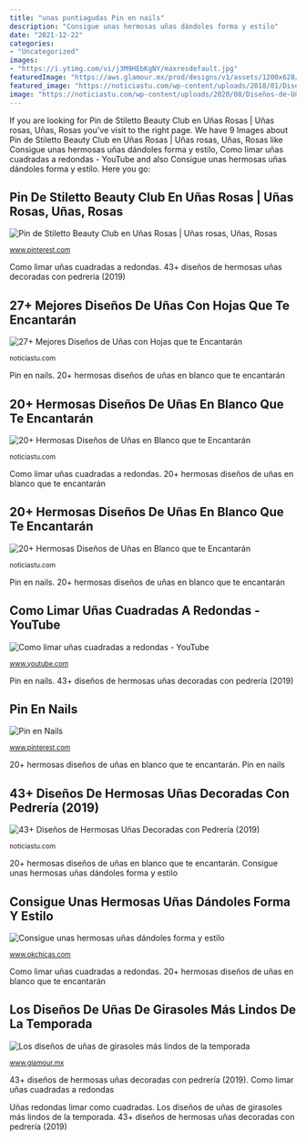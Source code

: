 ```yaml
---
title: "unas puntiagudas Pin en nails"
description: "Consigue unas hermosas uñas dándoles forma y estilo"
date: "2021-12-22"
categories:
- "Uncategorized"
images:
- "https://i.ytimg.com/vi/j3M9HEbKgNY/maxresdefault.jpg"
featuredImage: "https://aws.glamour.mx/prod/designs/v1/assets/1200x628/240309.jpg"
featured_image: "https://noticiastu.com/wp-content/uploads/2018/01/Diseños-de-Hermosas-Uñas-Decoradas-con-Pedrería-tendencia.jpg"
image: "https://noticiastu.com/wp-content/uploads/2020/08/Diseños-de-Uñas-en-Blanco-16.jpg"
---
```


If you are looking for Pin de Stiletto Beauty Club en Uñas Rosas | Uñas rosas, Uñas, Rosas you've visit to the right page. We have 9 Images about Pin de Stiletto Beauty Club en Uñas Rosas | Uñas rosas, Uñas, Rosas like Consigue unas hermosas uñas dándoles forma y estilo, Como limar uñas cuadradas a redondas - YouTube and also Consigue unas hermosas uñas dándoles forma y estilo. Here you go:

## Pin De Stiletto Beauty Club En Uñas Rosas | Uñas Rosas, Uñas, Rosas

![Pin de Stiletto Beauty Club en Uñas Rosas | Uñas rosas, Uñas, Rosas](https://i.pinimg.com/736x/c2/b8/8c/c2b88c9099223d092cb0b6e1670b8c6b.jpg "20+ hermosas diseños de uñas en blanco que te encantarán")

<small>www.pinterest.com</small>

Como limar uñas cuadradas a redondas. 43+ diseños de hermosas uñas decoradas con pedrería (2019)

## 27+ Mejores Diseños De Uñas Con Hojas Que Te Encantarán

![27+ Mejores Diseños de Uñas con Hojas que te Encantarán](https://noticiastu.com/wp-content/uploads/2020/06/manicura-hojas-3.jpg "43+ diseños de hermosas uñas decoradas con pedrería (2019)")

<small>noticiastu.com</small>

Pin en nails. 20+ hermosas diseños de uñas en blanco que te encantarán

## 20+ Hermosas Diseños De Uñas En Blanco Que Te Encantarán

![20+ Hermosas Diseños de Uñas en Blanco que te Encantarán](https://noticiastu.com/wp-content/uploads/bfi_thumb/uñas-blancas-2018-owg6a7nriboonlah2j2tstmtxmnjb87gyt3tuu4a04.jpg "Uñas redondas limar como cuadradas")

<small>noticiastu.com</small>

Como limar uñas cuadradas a redondas. 20+ hermosas diseños de uñas en blanco que te encantarán

## 20+ Hermosas Diseños De Uñas En Blanco Que Te Encantarán

![20+ Hermosas Diseños de Uñas en Blanco que te Encantarán](https://noticiastu.com/wp-content/uploads/2020/08/Diseños-de-Uñas-en-Blanco-16.jpg "20+ hermosas diseños de uñas en blanco que te encantarán")

<small>noticiastu.com</small>

Pin en nails. 20+ hermosas diseños de uñas en blanco que te encantarán

## Como Limar Uñas Cuadradas A Redondas - YouTube

![Como limar uñas cuadradas a redondas - YouTube](https://i.ytimg.com/vi/j3M9HEbKgNY/maxresdefault.jpg "Pin de stiletto beauty club en uñas rosas")

<small>www.youtube.com</small>

Pin en nails. 43+ diseños de hermosas uñas decoradas con pedrería (2019)

## Pin En Nails

![Pin en Nails](https://i.pinimg.com/736x/2e/0c/b7/2e0cb7792b6059c25c7672e2880d6f22.jpg "Uñas redondas limar como cuadradas")

<small>www.pinterest.com</small>

20+ hermosas diseños de uñas en blanco que te encantarán. Pin en nails

## 43+ Diseños De Hermosas Uñas Decoradas Con Pedrería (2019)

![43+ Diseños de Hermosas Uñas Decoradas con Pedrería (2019)](https://noticiastu.com/wp-content/uploads/2018/01/Diseños-de-Hermosas-Uñas-Decoradas-con-Pedrería-tendencia.jpg "20+ hermosas diseños de uñas en blanco que te encantarán")

<small>noticiastu.com</small>

20+ hermosas diseños de uñas en blanco que te encantarán. Consigue unas hermosas uñas dándoles forma y estilo

## Consigue Unas Hermosas Uñas Dándoles Forma Y Estilo

![Consigue unas hermosas uñas dándoles forma y estilo](https://www.okchicas.com/wp-content/uploads/2019/05/formas-nails.jpg "Uñas redondas limar como cuadradas")

<small>www.okchicas.com</small>

Como limar uñas cuadradas a redondas. 20+ hermosas diseños de uñas en blanco que te encantarán

## Los Diseños De Uñas De Girasoles Más Lindos De La Temporada

![Los diseños de uñas de girasoles más lindos de la temporada](https://aws.glamour.mx/prod/designs/v1/assets/1200x628/240309.jpg "Uñas redondas limar como cuadradas")

<small>www.glamour.mx</small>

43+ diseños de hermosas uñas decoradas con pedrería (2019). Como limar uñas cuadradas a redondas

Uñas redondas limar como cuadradas. Los diseños de uñas de girasoles más lindos de la temporada. 43+ diseños de hermosas uñas decoradas con pedrería (2019)
